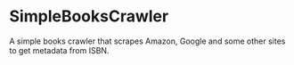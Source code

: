 # SimpleBooksCrawler
A simple books crawler that scrapes Amazon, Google and some other sites to get metadata from ISBN.
